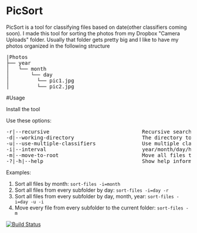 # PicSort

PicSort is a tool for classifying files based on date(other classifiers coming soon).
I made this tool for sorting the photos from my Dropbox "Camera Uploads" folder. Usually that folder gets pretty big and I like to have my photos organized in the following structure

<pre>
|Photos
├── year
│   └── month
│       └── day
│         └── pic1.jpg
│         └── pic2.jpg
</pre>

#Usage

Install the tool

Use these options:
<pre>
-r|--recursive                              Recursive search
-d|--working-directory <WORKING_DIRECTORY>                     The directory to search
-u|--use-multiple-classifiers               Use multiple classifiers
-i|--interval <INTERVAL>                              year/month/day/hour
-m|--move-to-root                           Move all files to root
-?|-h|--help                                Show help information
</pre>
Examples:
1. Sort all files by month: 
`sort-files -i=month`
2. Sort all files from every subfolder by day: 
`sort-files -i=day -r`
3. Sort all files from every subfolder by day, month, year: 
`sort-files -i=day -u -i`
4. Move every file from every subfolder to the current folder:
`sort-files -m`

[![Build Status](https://dev.azure.com/bogdan-tfs/PicSort/_apis/build/status/thewindev.PicSort?branchName=master)](https://dev.azure.com/bogdan-tfs/PicSort/_build/latest?definitionId=11&branchName=master)
